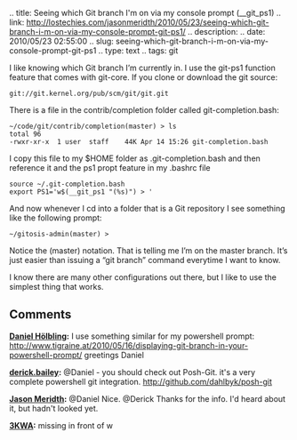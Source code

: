 .. title: Seeing which Git branch I'm on via my console prompt (__git_ps1)
.. link: http://lostechies.com/jasonmeridth/2010/05/23/seeing-which-git-branch-i-m-on-via-my-console-prompt-git-ps1/
.. description: 
.. date: 2010/05/23 02:55:00
.. slug: seeing-which-git-branch-i-m-on-via-my-console-prompt-git-ps1
.. type: text
.. tags: git


I like knowing which Git branch I’m currently in. I use the git-ps1 function feature that comes with git-core. If you clone or download the git source:
    
    
    git://git.kernel.org/pub/scm/git/git.git
    

There is a file in the contrib/completion folder called git-completion.bash:
    
    
    ~/code/git/contrib/completion(master) > ls
    total 96
    -rwxr-xr-x  1 user  staff    44K Apr 14 15:26 git-completion.bash
    

I copy this file to my $HOME folder as .git-completion.bash and then reference it and the ps1 propt feature in my .bashrc file
    
    
    source ~/.git-completion.bash
    export PS1='w$(__git_ps1 "(%s)") > '
    

And now whenever I cd into a folder that is a Git repository I see something like the following prompt:
    
    
    ~/gitosis-admin(master) >
    

Notice the (master) notation. That is telling me I’m on the master branch. It’s just easier than issuing a “git branch” command everytime I want to know.

I know there are many other configurations out there, but I like to use the simplest thing that works.

## Comments

**[Daniel H&#246;lbling](#475 "2010-05-23 20:07:27"):** I use something similar for my powershell prompt: http://www.tigraine.at/2010/05/16/displaying-git-branch-in-your-powershell-prompt/ greetings Daniel

**[derick.bailey](#476 "2010-05-24 13:51:43"):** @Daniel - you should check out Posh-Git. it's a very complete powershell git integration. http://github.com/dahlbyk/posh-git

**[Jason Meridth](#477 "2010-05-24 13:57:56"):** @Daniel Nice. @Derick Thanks for the info. I'd heard about it, but hadn't looked yet.

**[3KWA](#506 "2011-07-05 01:32:00"):** missing in front of w

